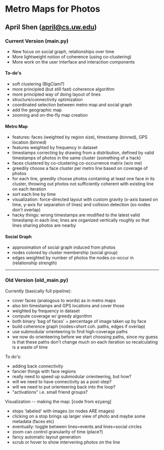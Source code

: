 # Metro Maps for Photos
## April Shen (april@cs.uw.edu)

### Current Version (main.py)

* New focus on social graph, relationships over time
* More lightweight notion of coherence (using co-clustering)
* More work on the user interface and interaction components

#### To-do's
* soft clustering (BigClam?)
* more principled (but still fast) coherence algorithm
* more principled way of doing layout of lines
* structure/connectivity optimization
* coordinated selection between metro map and social graph
* add the geographic map
* zooming and on-the-fly map creation

#### Metro Map
* features: faces (weighted by region size), timestamp (binned), GPS location (binned)
* features weighted by frequency in dataset
* timestamps correcting by drawing from a distribution, defined by valid timestamps of
  photos in the same cluster (something of a hack)
* faces clustered by co-clustering co-occurrence matrix (w/o me)
* greedily choose a face cluster per metro line based on coverage of photos
* for each line, greedily choose photos containing at least one face in its cluster,
  throwing out photos not sufficiently coherent with existing line on each iteration
* sort each line by time
* visualization: force-directed layout with custom gravity (x-axis based on time,
  y-axis for separation of lines) and collision detection (so nodes don't overlap)
* hacky things: wrong timestamps are modified to the latest valid timestamp in each line;
  lines are organized vertically roughly so that lines sharing photos are nearby

#### Social Graph
* approximation of social graph induced from photos
* nodes colored by cluster membership (social group)
* edges weighted by number of photos the nodes co-occur in (relationship strength)

-------------------------------------------------

### Old Version (old_main.py)

Currently (basically full pipeline):
* cover faces (analogous to words) as in metro maps
* also bin timestamps and GPS locations and cover those
* weighted by frequency in dataset
* compute coverage w/ greedy algorithm
* both binary 'bag of faces' + percentage of image taken up by face
* build coherence graph (nodes=short coh. paths, edges if overlap)
* use submodular orienteering to find high-coverage paths
* we now do orienteering before we start choosing paths, since my guess is that
 these paths don't change much on each iteration so recalculating is a waste of time

To do's:
* adding back connectivity
* fancier things with face regions
* really need to speed up submodular orienteering, but how?
* will we need to have connectivity as a post-step?
* will we need to put orienteering back into the loop?
* "activations" i.e. small friend groups?

Visualization -- making the map: [code from ezyang]
* stops 'labeled' with images (or nodes ARE images)
* clicking on a stop brings up larger view of photo and maybe some metadata (faces etc)
* eventually: toggle between lines=events and lines=social circles
* zoom can control granularity of time (place?)
* fancy automatic layout generation
* scrub or hover to show intervening photos on the line